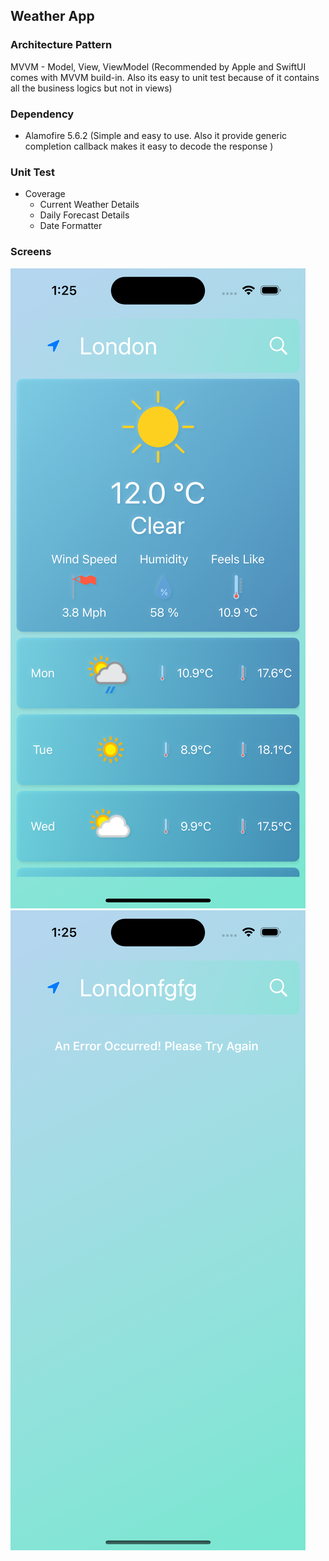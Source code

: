 ## Weather App

### Architecture Pattern 

MVVM - Model, View, ViewModel (Recommended by Apple and SwiftUI comes with MVVM build-in. Also its easy to unit test because of it contains all the business logics but not in views)

### Dependency

- Alamofire 5.6.2 (Simple and easy to use. Also it provide generic completion callback makes it easy to decode the response )

### Unit Test

- Coverage 
    - Current Weather Details 
    - Daily Forecast Details 
    - Date Formatter

### Screens

![Screenshot](Screens/home_screen.png)
![Screenshot](Screens/error_screen.png)